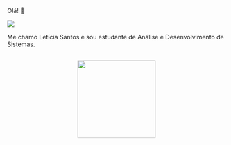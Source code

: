 
 Olá! 👋

<a href="https://www.linkedin.com/in/leticiasantosgonc/"><img src="https://img.shields.io/badge/LinkedIn-0077B5?style=flat&logo=appveyor&logo=linkedin&logoColor=white"></a>

Me chamo Letícia Santos e sou estudante de Análise e Desenvolvimento de Sistemas. 
  
##

<div align="center">
  <a href="https://github.com/leticiasantosgonc"><img height="180em" src="https://github-readme-stats.vercel.app/api?username=leticiasantosgonc&show_icons=true&theme=tokyonight&include_all_commits=true&count_private=true"/> </a>
</div>
